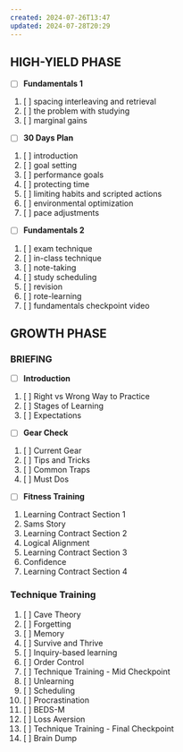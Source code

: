 ```yaml
---
created: 2024-07-26T13:47
updated: 2024-07-28T20:29
---
```

## HIGH-YIELD PHASE
- [ ] **Fundamentals 1**
1. [ ] spacing interleaving and retrieval
2. [ ] the problem with studying
3. [ ] marginal gains

- [ ] **30 Days Plan**
1. [ ] introduction
2. [ ] goal setting
3. [ ] performance goals
4. [ ] protecting time
5. [ ] limiting habits and scripted actions
6. [ ] environmental optimization
7. [ ] pace adjustments

- [ ] **Fundamentals 2**
1. [ ] exam technique
2. [ ] in-class technique
3. [ ] note-taking
4. [ ] study scheduling
5. [ ] revision
6. [ ] rote-learning
7. [ ] fundamentals checkpoint video

## GROWTH PHASE
### **BRIEFING**
- [ ] **Introduction**
1. [ ] Right vs Wrong Way to Practice
2. [ ] Stages of Learning
3. [ ] Expectations
- [ ] **Gear Check**
1. [ ] Current Gear
2. [ ] Tips and Tricks
3. [ ] Common Traps
4. [ ] Must Dos
- [ ] **Fitness Training**
1. Learning Contract Section 1
2. Sams Story
3. Learning Contract Section 2
4. Logical Alignment
5. Learning Contract Section 3
6. Confidence
7. Learning Contract Section 4

### **Technique Training**
1. [ ] Cave Theory
2. [ ] Forgetting
3. [ ] Memory
4. [ ] Survive and Thrive
5. [ ] Inquiry-based learning
6. [ ] Order Control
7. [ ] Technique Training - Mid Checkpoint
8. [ ] Unlearning
9. [ ] Scheduling
10. [ ] Procrastination
11. [ ] BEDS-M
12. [ ] Loss Aversion
13. [ ] Technique Training - Final Checkpoint
14. [ ] Brain Dump